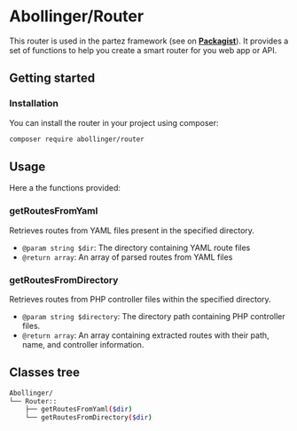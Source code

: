 # Abollinger/Router

This router is used in the partez framework (see on **[Packagist](https://packagist.org/packages/abollinger/partez)**). It provides a set of functions to help you create a smart router for you web app or API.

## Getting started

### Installation

You can install the router in your project using composer:

```bash
composer require abollinger/router
```

## Usage 

Here a the functions provided:

### getRoutesFromYaml

Retrieves routes from YAML files present in the specified directory.
* ```@param string $dir```: The directory containing YAML route files
* ```@return array```: An array of parsed routes from YAML files

### getRoutesFromDirectory

Retrieves routes from PHP controller files within the specified directory.
* ```@param string $directory```: The directory path containing PHP controller files.
* ```@return array```: An array containing extracted routes with their path, name, and controller information.

## Classes tree

```bash
Abollinger/
└── Router::
    ├── getRoutesFromYaml($dir)
    └── getRoutesFromDirectory($dir)
```

